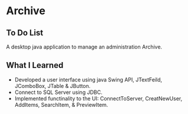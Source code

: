 # Archive

## To Do List

A desktop java application to manage an administration Archive.

## What I Learned

- Developed a user interface using java Swing API, JTextFeild, JComboBox, JTable & JButton.
- Connect to SQL Server using JDBC.
- Implemented functinality to the UI: ConnectToServer, CreatNewUser, AddItems, SearchItem, & PreviewItem.
